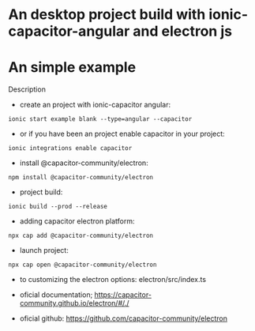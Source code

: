 # An desktop project build with ionic-capacitor-angular and electron js
# An simple example

Description

- create an project with ionic-capacitor angular:
```shell
ionic start example blank --type=angular --capacitor
```

- or if you have been an project enable capacitor in your project:
```shell
ionic integrations enable capacitor
```

- install @capacitor-community/electron:
```shell
npm install @capacitor-community/electron
```

- project build:
```shell
ionic build --prod --release
```

- adding capacitor electron platform:
```shell
npx cap add @capacitor-community/electron
```

- launch project:
```shell
npx cap open @capacitor-community/electron
```

- to customizing the electron options:
electron/src/index.ts

- oficial documentation;
https://capacitor-community.github.io/electron/#/./

- oficial github:
https://github.com/capacitor-community/electron
